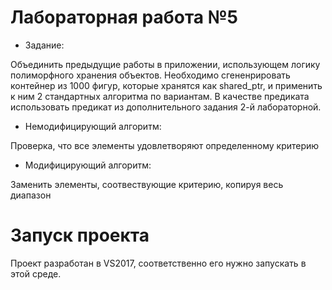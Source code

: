 # Лабораторная работа №5

- Задание:
 
Объединить предыдущие работы в приложении, использующем логику полиморфного хранения объектов. 
Необходимо сгененрировать контейнер из 1000 фигур, которые хранятся как shared_ptr<Shape>, 
и применить к ним 2 стандартных алгоритма по вариантам. 
В качестве предиката использовать предикат из дополнительного задания 2-й лабораторной.

- Немодифицирующий алгоритм:

Проверка, что все элементы удовлетворяют определенному критерию


- Модифицирующий алгоритм:

Заменить элементы, соотвествующие критерию, копируя весь диапазон

# Запуск проекта

Проект разработан в VS2017, соответственно его нужно запускать в этой среде.